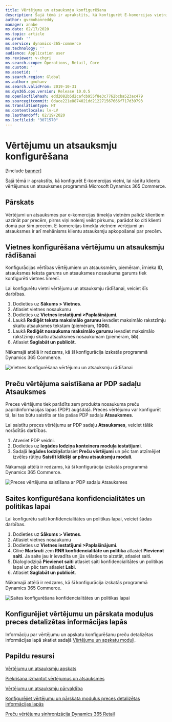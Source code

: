 ```yaml
---
title: Vērtējumu un atsauksmju konfigurēšana
description: Šajā tēmā ir aprakstīts, kā konfigurēt E-komercijas vietni, lai rādītu klientu vērtējumus un atsauksmes programmā Microsoft Dynamics 365 Commerce.
author: gvrmohanreddy
manager: annbe
ms.date: 02/17/2020
ms.topic: article
ms.prod: ''
ms.service: dynamics-365-commerce
ms.technology: ''
audience: Application user
ms.reviewer: v-chgri
ms.search.scope: Operations, Retail, Core
ms.custom: ''
ms.assetid: ''
ms.search.region: Global
ms.author: gmohanv
ms.search.validFrom: 2019-10-31
ms.dyn365.ops.version: Release 10.0.5
ms.openlocfilehash: edd2082b5d2cafcb955f8e3c7762bcba523ac479
ms.sourcegitcommit: 0dace221e8874021dd212271567666f717d39793
ms.translationtype: HT
ms.contentlocale: lv-LV
ms.lasthandoff: 02/19/2020
ms.locfileid: "3071570"
---
```

# <a name="configure-ratings-and-reviews"></a>Vērtējumu un atsauksmju konfigurēšana

[!include [banner](includes/banner.md)]

Šajā tēmā ir aprakstīts, kā konfigurēt E-komercijas vietni, lai rādītu klientu vērtējumus un atsauksmes programmā Microsoft Dynamics 365 Commerce.

## <a name="overview"></a>Pārskats

Vērtējumi un atsauksmes par e-komercijas tīmekļa vietnēm palīdz klientiem uzzināt par precēm, pirms viņi nolemj veikt pirkumu, parādot ko citi klienti domā par šīm precēm. E-komercijas tīmekļa vietnēm vērtējumi un atsauksmes ir arī mehānisms klientu atsauksmju apkopošanai par precēm. 

## <a name="configure-a-site-to-show-ratings-and-reviews"></a>Vietnes konfigurēšana vērtējumu un atsauksmju rādīšanai

Konfigurācijas vērtības vērtējumiem un atsauksmēm, piemēram, īrnieka ID, atsauksmes teksta garums un atsauksmes nosaukuma garums tiek konfigurēti vietnes līmenī. 

Lai konfigurētu vietni vērtējumu un atsauksmju rādīšanai, veiciet šīs darbības. 

1. Dodieties uz **Sākums \> Vietnes**.
1. Atlasiet vietnes nosaukumu 
1. Dodieties uz **Vietnes iestatījumi \>Paplašinājumi**. 
1. Laukā **Rediģēt teksta maksimālo garumu** ievadiet maksimālo rakstzīmju skaitu atsauksmes tekstam (piemēram, **1000**). 
1. Laukā **Rediģēt nosaukuma maksimālo garumu** ievadiet maksimālo rakstzīmju skaitu atsauksmes nosaukumam (piemēram, **55**). 
1. Atlasiet **Saglabāt un publicēt**. 

Nākamajā attēlā ir redzams, kā šī konfigurācija izskatās programmā Dynamics 365 Commerce.

![Vietnes konfigurēšana vērtējumu un atsauksmju rādīšanai](media/rnr-eCommerce-site-appsettings.png)

## <a name="link-a-product-rating-to-the-reviews-section-of-a-pdp"></a>Preču vērtējuma saistīšana ar PDP sadaļu Atsauksmes

Preces vērtējums tiek parādīts zem produkta nosaukuma preču papildinformācijas lapas (PDP) augšdaļā. Preces vērtējumu var konfigurēt tā, lai tas būtu saistīts ar tās pašas PDP sadaļu **Atsauksmes**. 

Lai saistītu preces vērtējumu ar PDP sadaļu **Atsauksmes**, veiciet tālāk norādītās darbības.

1. Atveriet PDP veidni. 
1. Dodieties uz **Iegādes lodziņa konteinera moduļa iestatījumi**.
1. Sadaļā **Iegādes lodziņš**atlasiet **Preču vērtējumi** un pēc tam atzīmējiet izvēles rūtiņu **Saistīt klikšķi ar pilnu atsauksmju moduli**.

Nākamajā attēlā ir redzams, kā šī konfigurācija izskatās programmā Dynamics 365 Commerce.

![Preces vērtējuma saistīšana ar PDP sadaļu Atsauksmes](media/rnr-eCommerce-buy-box-rating-summary.png)

## <a name="configure-the-link-for-the-privacy-and-policy-page"></a>Saites konfigurēšana konfidencialitātes un politikas lapai

Lai konfigurētu saiti konfidencialitātes un politikas lapai, veiciet šādas darbības.

1. Dodieties uz **Sākums \> Vietnes**.
1. Atlasiet vietnes nosaukumu 
1. Dodieties uz **Vietnes iestatījumi \>Paplašinājumi**.
1. Cilnē **Maršruti** zem **RNR konfidencialitāte un politika** atlasiet **Pievienot saiti**. Ja saite jau ir ievadīta un jūs vēlaties to aizstāt, atlasiet saiti. 
1. Dialoglodziņā **Pievienot saiti** atlasiet saiti konfidencialitātes un politikas lapai un pēc tam atlasiet **Labi**. 
1. Atlasiet **Saglabāt un publicēt**. 

Nākamajā attēlā ir redzams, kā šī konfigurācija izskatās programmā Dynamics 365 Commerce.

![Saites konfigurēšana konfidencialitātes un politikas lapai](media/rnr-eCommerce-rnr-privacy-policy-link.png)

## <a name="configure-ratings-and-reviews-modules-on-product-details-pages"></a>Konfigurējiet vērtējumu un pārskata moduļus preces detalizētas informācijas lapās

Informāciju par vērtējumu un apskatu konfigurēšanu preču detalizētas informācijas lapā skatiet sadaļā [Vērtējumu un apskatu moduļi](ratings-reviews-modules.md).

## <a name="additional-resources"></a>Papildu resursi

[Vērtējumu un atsauksmju apskats](ratings-reviews-overview.md)

[Piekrišana izmantot vērtējumus un atsauksmes](opt-in-ratings-reviews.md)

[Vērtējumu un atsauksmju pārvaldība](manage-reviews.md)

[Konfigurējiet vērtējumu un pārskata moduļus preces detalizētas informācijas lapās](ratings-reviews-modules.md)

[Preču vērtējumu sinhronizācija Dynamics 365 Retail](sync-product-ratings.md)
